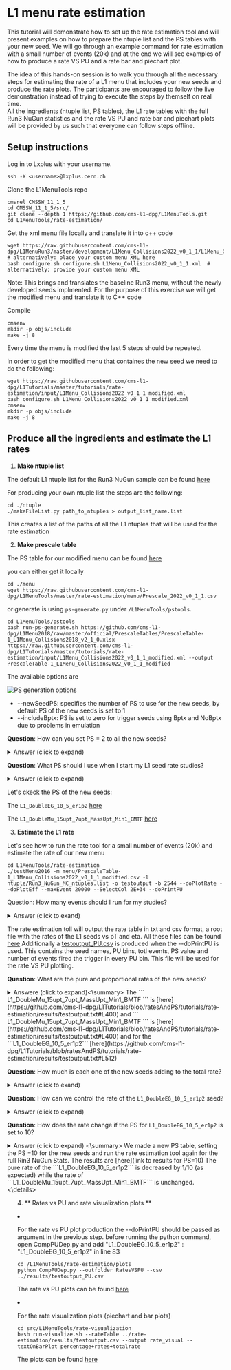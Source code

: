 # L1 menu rate estimation

This tutorial will demonstrate how to set up the rate estimation tool and will present examples on how to prepare the ntuple list and the PS tables with your new seed. We will go through an example command for rate estimation with a small number of events (20k) and at the end we will see examples of how to produce a rate VS PU and a rate bar and piechart plot. 

The idea of this hands-on session is to walk you through all the necessary steps for estimating the rate of a L1 menu that includes your new seeds and produce the rate plots. The participants are encouraged to follow the live demonstration instead of trying to execute the steps by themself on real time.  
All the ingredients (ntuple list, PS tables), the L1 rate tables with the full Run3 NuGun statistics and the rate VS PU and rate bar and piechart plots will be provided by us such that everyone can follow steps offline.

## Setup instructions
Log in to Lxplus with your username.

```
ssh -X <username>@lxplus.cern.ch
```

Clone the L1MenuTools repo

```
cmsrel CMSSW_11_1_5
cd CMSSW_11_1_5/src/
git clone --depth 1 https://github.com/cms-l1-dpg/L1MenuTools.git
cd L1MenuTools/rate-estimation/
```

Get the xml menu file locally and translate it into c++ code
```
wget https://raw.githubusercontent.com/cms-l1-dpg/L1MenuRun3/master/development/L1Menu_Collisions2022_v0_1_1/L1Menu_Collisions2022_v0_1_1.xml  # alternatively: place your custom menu XML here
bash configure.sh configure.sh L1Menu_Collisions2022_v0_1_1.xml  # alternatively: provide your custom menu XML
```
Note: This brings and translates the baseline Run3 menu, without the newly developed seeds implmented. For the purpose of this exercise we will get the modified menu and translate it to C++ code

Compile
```
cmsenv
mkdir -p objs/include
make -j 8
```
Every time the menu is modified the last 5 steps should be repeated.

In order to get the modified menu that containes the new seed we need to do the following:
```
wget https://raw.githubusercontent.com/cms-l1-dpg/L1Tutorials/master/tutorials/rate-estimation/input/L1Menu_Collisions2022_v0_1_1_modified.xml
bash configure.sh L1Menu_Collisions2022_v0_1_1_modified.xml
cmsenv
mkdir -p objs/include
make -j 8
```

## Produce all the ingredients and estimate the L1 rates

1. **Make ntuple list**

The default L1 ntuple list for the Run3 NuGun sample can be found [here](https://github.com/cms-l1-dpg/L1MenuTools/blob/master/rate-estimation/ntuple/Run3_NuGun_MC_ntuples.list) 

For producing your own ntuple list the steps are the following: 

```
cd ./ntuple
./makeFileList.py path_to_ntuples > output_list_name.list
```

This creates a list of the paths of all the L1 ntuples that will be used for the rate estimation

2. **Make prescale table**

The PS table for our modified menu can be found [here](https://github.com/cms-l1-dpg/L1Tutorials/blob/master/tutorials/rate-estimation/input/PrescaleTable-1_L1Menu_Collisions2022_v0_1_1_modified.csv)

you can either get it locally

```
cd ./menu
wget https://raw.githubusercontent.com/cms-l1-dpg/L1MenuTools/master/rate-estimation/menu/Prescale_2022_v0_1_1.csv
```

or generate is using ```ps-generate.py``` under ```/L1MenuTools/pstools```.

```
cd L1MenuTools/pstools
bash run-ps-generate.sh https://github.com/cms-l1-dpg/L1Menu2018/raw/master/official/PrescaleTables/PrescaleTable-1_L1Menu_Collisions2018_v2_1_0.xlsx https://raw.githubusercontent.com/cms-l1-dpg/L1Tutorials/master/tutorials/rate-estimation/input/L1Menu_Collisions2022_v0_1_1_modified.xml --output PrescaleTable-1_L1Menu_Collisions2022_v0_1_1_modified
```                                                                                                                                                                             
The available options are

![PS generation options](images/PSTableOption.png)

* --newSeedPS: specifies the number of PS to use for the new seeds, by default PS of the new seeds is set to 1
* --includeBptx: PS is set to zero for trigger seeds using Bptx and NoBptx due to problems in emulation

**Question**: How can you set PS = 2 to all the new seeds? 
<details>
<summary>Answer (click to expand)</summary>
Adding the --newSeedPS 2 in the command above
</details>


**Question**: What PS should I use when I start my L1 seed rate studies? 
<details>
<summary>Answer (click to expand)</summary>
For the beggining of your study we suggest that you start with PS = 1 for your new seed. This way you can check the initial rate of your seed and then study how you can control it with PS.
</details>


Let's ckeck the PS of the new seeds:

The ```L1_DoubleEG_10_5_er1p2```  [here](https://github.com/cms-l1-dpg/L1Tutorials/blob/master/tutorials/rate-estimation/input/PrescaleTable-1_L1Menu_Collisions2022_v0_1_1_modified.csv#L160)

The   ```L1_DoubleMu_15upt_7upt_MassUpt_Min1_BMTF``` [here](https://github.com/cms-l1-dpg/L1Tutorials/blob/master/tutorials/rate-estimation/input/PrescaleTable-1_L1Menu_Collisions2022_v0_1_1_modified.csv#L48)


3. **Estimate the L1 rate**

Let's see how to run the rate tool for a small number of events (20k) and estimate the rate of our new menu

```
cd L1MenuTools/rate-estimation
./testMenu2016 -m menu/PrescaleTable-1_L1Menu_Collisions2022_v0_1_1_modified.csv -l ntuple/Run3_NuGun_MC_ntuples.list -o testoutput -b 2544 --doPlotRate --doPlotEff --maxEvent 20000 --SelectCol 2E+34 --doPrintPU
```

Question: How many events should I run for my studies?
<details>
<summary>Answer (click to exand)</summary>
As many as possible! Here we demostrate only a small number of events due to time constraints. The rate tables in the results directory have been produced with the full stats of the Run3 NuGun MC sample.
</details>


The rate estimation toll will output the rate table in txt and csv format, a root file with the rates of the L1 seeds vs pT and eta. All these files can be found [here](https://github.com/cms-l1-dpg/L1Tutorials/tree/ratesAndPS/tutorials/rate-estimation/results/)
Additionally a [testoutput\_PU.csv](https://raw.githubusercontent.com/cms-l1-dpg/L1Tutorials/ratesAndPS/tutorials/rate-estimation/results/testoutput_PU.csv) is produced when the --doPrintPU is used. This contains the seed names, PU bins, totl events, PS value and number of events fired the trigger in every PU bin. This file will be used for the rate VS PU plotting.

**Question**: What are the pure and proportional rates of the new seeds?
<details> 
<summary> Answere (click to expand)<\summary>
The ``` L1_DoubleMu_15upt_7upt_MassUpt_Min1_BMTF ``` is [here](https://github.com/cms-l1-dpg/L1Tutorials/blob/ratesAndPS/tutorials/rate-estimation/results/testoutput.txt#L400)
and ``` L1_DoubleMu_15upt_7upt_MassUpt_Min1_BMTF ``` is [here](https://github.com/cms-l1-dpg/L1Tutorials/blob/ratesAndPS/tutorials/rate-estimation/results/testoutput.txt#L400) 
and for the ```L1_DoubleEG_10_5_er1p2``` [here](https://github.com/cms-l1-dpg/L1Tutorials/blob/ratesAndPS/tutorials/rate-estimation/results/testoutput.txt#L512) </details>

**Question**: How much is each one of the new seeds adding to the total rate?
<details>
<summary> Answer (click to exand) </summary>
The ``` L1_DoubleMu_15upt_7upt_MassUpt_Min1_BMTF ``` has a pure rate = 0 therefore it does not add to the total rate. The ```L1_DoubleEG_10_5_er1p2``` has pure rate = 230908 Hz.
</details>

**Question**: How can we control the rate of the ```L1_DoubleEG_10_5_er1p2``` seed?
<details>
<summary> Answer (click to expand)</summary>
Possible options for controlling very high rates of seeds are: 
- Optimizing the cuts of the seeds
- Increasing the PS
</details>

**Question**: How does the rate change if the PS for ```L1_DoubleEG_10_5_er1p2``` is set to 10?
<details> 
<summary> Answer (click to expand) <\summary>
We made a new PS table, setting the PS =10 for the new seeds and run the rate estimation tool again for the rull Rin3 NuGun Stats. The results are [here](link to results for PS=10)
The pure rate of the ```L1_DoubleEG_10_5_er1p2``` is decreased by 1/10 (as expected) while the rate of ```L1_DoubleMu_15upt_7upt_MassUpt_Min1_BMTF```
is unchanged.
<\details>

4. ** Rates vs PU and rate visualization plots **

* For the rate vs PU plot production the --doPrintPU should be passed as argument in the previous step.
  before running the python command, open CompPUDep.py and add "L1\_DoubleEG\_10\_5\_er1p2" : "L1\_DoubleEG\_10\_5\_er1p2" in line 83

  ```
  cd /L1MenuTools/rate-estimation/plots
  python CompPUDep.py --outfolder RatesVSPU --csv ../results/testoutput_PU.csv
  ```

  The rate vs PU plots can be found [here](https://github.com/cms-l1-dpg/L1Tutorials/tree/ratesAndPS/tutorials/rate-estimation/RateVsPU_plots/Plots_RatesVSPU_NewSeeds)

* For the rate visualization plots (piechart and bar plots)
  ```
  cd src/L1MenuTools/rate-visualization
  bash run-visualize.sh --rateTable ../rate-estimation/results/testoutput.csv --output rate_visual --textOnBarPlot percentage+rates+totalrate
  ```
  The plots can be found [here](https://github.com/cms-l1-dpg/L1Tutorials/blob/ratesAndPS/tutorials/rate-estimation/Rate_Visual/)

